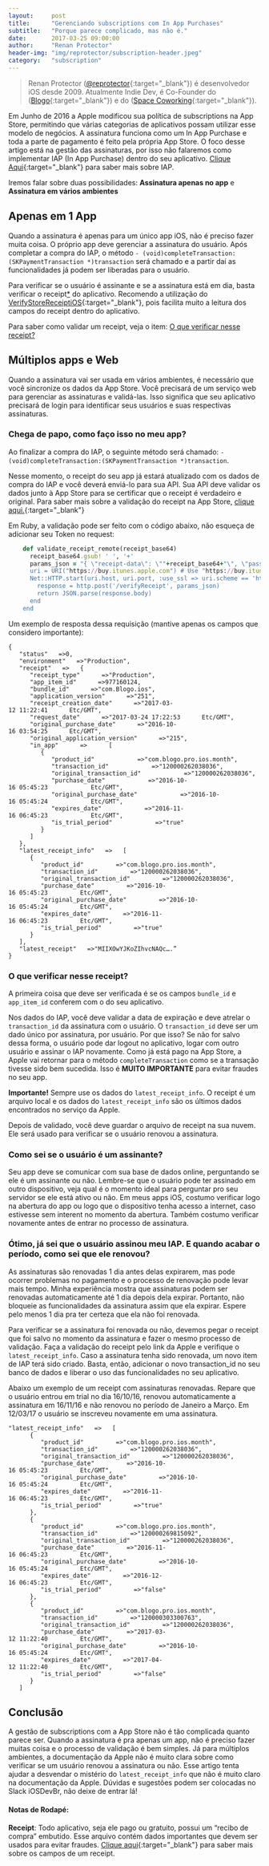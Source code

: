 ```yaml
---
layout:     post
title:      "Gerenciando subscriptions com In App Purchases"
subtitle:	"Porque parece complicado, mas não é."
date:       2017-03-25 09:00:00
author:     "Renan Protector"
header-img: "img/reprotector/subscription-header.jpeg"
category:   "subscription"
---
```


> Renan Protector ([@reprotector](https://twitter.com/reprotector){:target="_blank"}) é desenvolvedor iOS desde 2009. Atualmente Indie Dev, é Co-Founder do ([Blogo](https://getblogo.com){:target="_blank"}) e do ([Space Coworking](https://spacecoworking.com){:target="_blank"}). 


Em Junho de 2016 a Apple modificou sua política de subscriptions na App Store, permitindo que várias categorias de aplicativos possam utilizar esse modelo de negócios. A assinatura funciona como um In App Purchase e toda a parte de pagamento é feito pela própria App Store. O foco desse artigo está na gestão das assinaturas, por isso não falaremos como implementar IAP (In App Purchase) dentro do seu aplicativo. [Clique Aqui](https://developer.apple.com/in-app-purchase/){:target="_blank"} para saber mais sobre IAP.

Iremos falar sobre duas possibilidades: __Assinatura apenas no app__ e __Assinatura em vários ambientes__

## Apenas em 1 App
Quando a assinatura é apenas para um único app iOS, não é preciso fazer muita coisa. O próprio app deve gerenciar a assinatura do usuário. Após completar a compra do IAP, o método `- (void)completeTransaction:(SKPaymentTransaction *)transaction` será chamado e a partir daí as funcionalidades já podem ser liberadas para o usuário.

Para verificar se o usuário é assinante e se a assinatura está em dia, basta verificar o receipt[*](#what_is_receipt) do aplicativo. Recomendo a utilização do [VerifyStoreReceiptiOS](https://github.com/rmaddy/VerifyStoreReceiptiOS){:target="_blank"}, pois facilita muito a leitura dos campos do receipt dentro do aplicativo. 

Para saber como validar um receipt, veja o item: [O que verificar nesse receipt?](#validate_receipt)


## Múltiplos apps e Web

Quando a assinatura vai ser usada em vários ambientes, é necessário que você sincronize os dados da App Store. Você precisará de um serviço web para gerenciar as assinaturas e validá-las. Isso significa que seu aplicativo precisará de login para identificar seus usuários e suas respectivas assinaturas.

### Chega de papo, como faço isso no meu app?

Ao finalizar a compra do IAP, o seguinte método será chamado: `- (void)completeTransaction:(SKPaymentTransaction *)transaction`. 

Nesse momento, o receipt do seu app já estará atualizado com os dados de compra do IAP e você deverá enviá-lo para sua API. Sua API deve validar os dados junto à App Store para se certificar que o receipt é verdadeiro e original. Para saber mais sobre a validação do receipt na App Store, [clique aqui.](https://developer.apple.com/library/content/releasenotes/General/ValidateAppStoreReceipt/Chapters/ValidateRemotely.html#//apple_ref/doc/uid/TP40010573-CH104-SW1){:target="_blank"}

Em Ruby, a validação pode ser feito com o código abaixo, não esqueça de adicionar seu Token no request:

```ruby
	def validate_receipt_remote(receipt_base64)  
	  receipt_base64.gsub! ' ', '+'
	  params_json = "{ \"receipt-data\": \""+receipt_base64+"\", \"password\": \”SEU TOKEN AQUI\”}”
	  uri = URI("https://buy.itunes.apple.com") # Use "https://buy.itunes.apple.com" for production
	  Net::HTTP.start(uri.host, uri.port, :use_ssl => uri.scheme == 'https') do |http|
	    response = http.post('/verifyReceipt', params_json)	    
	    return JSON.parse(response.body)
	  end
	end
```

Um exemplo de resposta dessa requisição (mantive apenas os campos que considero importante):

```
{ 
   "status"   =>0,
   "environment"   =>"Production",
   "receipt"   =>   { 
      "receipt_type"      =>"Production",
      "app_item_id"      =>977160124,
      "bundle_id"      =>"com.Blogo.ios",
      "application_version"      =>"251",
      "receipt_creation_date"      =>"2017-03-12 11:22:41      Etc/GMT",
      "request_date"      =>"2017-03-24 17:22:53      Etc/GMT",
      "original_purchase_date"      =>"2016-10-16 03:54:25      Etc/GMT",
      "original_application_version"      =>"215",
      "in_app"      =>      [          
         { 
            "product_id"            =>"com.blogo.pro.ios.month",
            "transaction_id"            =>"120000262038036",
            "original_transaction_id"            =>"120000262038036",
            "purchase_date"            =>"2016-10-16 05:45:23            Etc/GMT",
            "original_purchase_date"            =>"2016-10-16 05:45:24            Etc/GMT",
            "expires_date"            =>"2016-11-16 06:45:23            Etc/GMT",
            "is_trial_period"            =>"true"
         }
      ]
   },
   "latest_receipt_info"   =>   [ 
      { 
         "product_id"         =>"com.blogo.pro.ios.month",
         "transaction_id"         =>"120000262038036",
         "original_transaction_id"         =>"120000262038036",
         "purchase_date"         =>"2016-10-16 05:45:23         Etc/GMT",
         "original_purchase_date"         =>"2016-10-16 05:45:24         Etc/GMT",
         "expires_date"         =>"2016-11-16 06:45:23         Etc/GMT",
         "is_trial_period"         =>"true"
      }
   ],
   "latest_receipt"   =>"MIIXOwYJKoZIhvcNAQc….”
}
```

### <a name="validate_receipt"></a>O que verificar nesse receipt?

A primeira coisa que deve ser verificada é se os campos `bundle_id` e `app_item_id` conferem com o do seu aplicativo. 

Nos dados do IAP, você deve validar a data de expiração e deve atrelar o `transaction_id` da assinatura com o usuário. O `transaction_id` deve ser um dado único por assinatura, por usuário. Por que isso? Se não for salvo dessa forma, o usuário pode dar logout no aplicativo, logar com outro usuário e assinar o IAP novamente. Como já está pago na App Store, a Apple vai retornar para o método `completeTransaction` como se a transação tivesse sido bem sucedida. Isso é __MUITO IMPORTANTE__ para evitar fraudes no seu app.

__Importante!__ Sempre use os dados do `latest_receipt_info`. O receipt é um arquivo local e os dados do `latest_receipt_info` são os últimos dados encontrados no serviço da Apple.

Depois de validado, você deve guardar o arquivo de receipt na sua nuvem. Ele será usado para verificar se o usuário renovou a assinatura.

### Como sei se o usuário é um assinante?

Seu app deve se comunicar com sua base de dados online, perguntando se ele é um assinante ou não. Lembre-se que o usuário pode ter assinado em outro dispositivo, veja qual é o momento ideal para perguntar pro seu servidor se ele está ativo ou não. Em meus apps iOS, costumo verificar logo na abertura do app ou logo que o dispositivo tenha acesso a internet, caso estivesse sem interent no momento da abertura. Também costumo verificar novamente antes de entrar no processo de assinatura.

### Ótimo, já sei que o usuário assinou meu IAP. E quando acabar o período, como sei que ele renovou?

As assinaturas são renovadas 1 dia antes delas expirarem, mas pode ocorrer problemas no pagamento e o processo de renovação pode levar mais tempo. Minha experiência mostra que assinaturas podem ser renovadas automaticamente até 1 dia depois dela expirar. Portanto, não bloqueie as funcionalidades da assinatura assim que ela expirar. Espere pelo menos 1 dia pra ter certeza que ela não foi renovada.

Para verificar se a assinatura foi renovada ou não, devemos pegar o receipt que foi salvo no momento da assinatura e fazer o mesmo processo de validação. Faça a validação do receipt pelo link da Apple e verifique o `latest_receipt_info`.  Caso a assinatura tenha sido renovada, um novo item de IAP terá sido criado. Basta, então, adicionar o novo transaction_id no seu banco de dados e liberar o uso das funcionalidades no seu aplicativo.

Abaixo um exemplo de um receipt com assinaturas renovadas. Repare que o usuário entrou em trial no dia 16/10/16, renovou automaticamente a assinatura em 16/11/16 e não renovou no período de Janeiro a Março. Em 12/03/17 o usuário se inscreveu novamente em uma assinatura.

```
"latest_receipt_info"   =>   [ 
      { 
         "product_id"         =>"com.blogo.pro.ios.month",
         "transaction_id"         =>"120000262038036",
         "original_transaction_id"         =>"120000262038036",
         "purchase_date"         =>"2016-10-16 05:45:23         Etc/GMT",
         "original_purchase_date"         =>"2016-10-16 05:45:24         Etc/GMT",
         "expires_date"         =>"2016-11-16 06:45:23         Etc/GMT",
         "is_trial_period"         =>"true"
      },
      { 
         "product_id"         =>"com.blogo.pro.ios.month",
         "transaction_id"         =>"120000269815092",
         "original_transaction_id"         =>"120000262038036",
         "purchase_date"         =>"2016-11-16 06:45:23         Etc/GMT",
         "original_purchase_date"         =>"2016-10-16 05:45:24         Etc/GMT",
         "expires_date"         =>"2016-12-16 06:45:23         Etc/GMT",
         "is_trial_period"         =>"false"
      },
      { 
         "product_id"         =>"com.blogo.pro.ios.month",
         "transaction_id"         =>"120000303300763",
         "original_transaction_id"         =>"120000262038036",
         "purchase_date"         =>"2017-03-12 11:22:40         Etc/GMT",
         "original_purchase_date"         =>"2016-10-16 05:45:24         Etc/GMT",
         "expires_date"         =>"2017-04-12 11:22:40         Etc/GMT",
         "is_trial_period"         =>"false"
      }
   ]
```

## Conclusão

A gestão de subscriptions com a App Store não é tão complicada quanto parece ser. Quando a assinatura é pra apenas um app, não é preciso fazer muitas coisa e o processo de validação é bem simples. Já para múltiplos ambientes, a documentação da Apple não é muito clara sobre como verificar se um usuário renovou a assinatura ou não. Esse artigo tenta ajudar a desvendar o mistério do `latest_receipt_info` que não é muito claro na documentação da Apple. Dúvidas e sugestões podem ser colocadas no Slack iOSDevBr, não deixe de entrar lá!

#### Notas de Rodapé:

<a name="what_is_receipt"></a>
__Receipt__: Todo aplicativo, seja ele pago ou gratuito, possui um “recibo de compra” embutido. Esse arquivo contém dados importantes que devem ser usados para evitar fraudes. [Clique aqui](https://developer.apple.com/library/content/releasenotes/General/ValidateAppStoreReceipt/Chapters/ReceiptFields.html#//apple_ref/doc/uid/TP40010573-CH106-SW1){:target="_blank"} para saber mais sobre os campos de um receipt.
